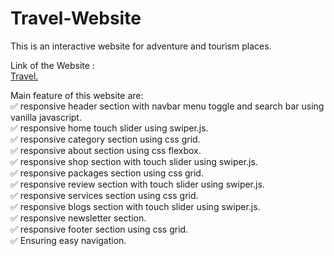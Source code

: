 # Travel-Website
This is an interactive website for adventure and tourism places.<br>

Link of the Website :<br>
[Travel.](https://sonianshika.github.io/travel-website/)

Main feature of this website are: <br>
✅ responsive header section with navbar menu toggle and search bar using vanilla javascript.<br>
✅ responsive home touch slider using swiper.js.<br>
✅ responsive category section using css grid. <br>
✅ responsive about section using css flexbox.<br>
✅ responsive shop section with touch slider using swiper.js.<br>
✅ responsive packages section using css grid.<br>
✅ responsive review section with touch slider using swiper.js. <br>
✅ responsive services section using css grid. <br>
✅ responsive blogs section with touch slider using swiper.js. <br>
✅ responsive newsletter section. <br>
✅ responsive footer section using css grid. <br>
✅ Ensuring easy navigation.
